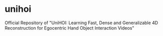 # unihoi
Official Repository of "UniHOI: Learning Fast, Dense and Generalizable 4D Reconstruction for Egocentric Hand Object Interaction Videos"
